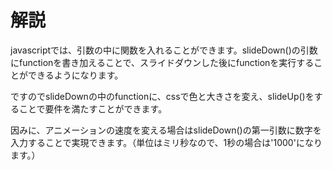 # 解説
javascriptでは、引数の中に関数を入れることができます。slideDown()の引数にfunctionを書き加えることで、スライドダウンした後にfunctionを実行することができるようになります。

ですのでslideDownの中のfunctionに、cssで色と大きさを変え、slideUp()をすることで要件を満たすことができます。

因みに、アニメーションの速度を変える場合はslideDown()の第一引数に数字を入力することで実現できます。（単位はミリ秒なので、1秒の場合は'1000'になります。）
